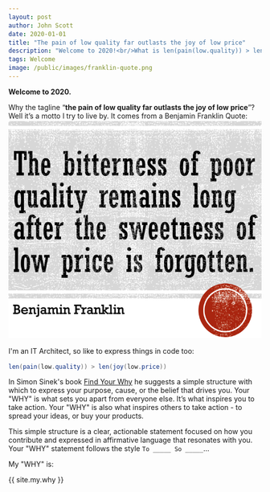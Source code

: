 ```yaml
---
layout: post
author: John Scott
date: 2020-01-01
title: "The pain of low quality far outlasts the joy of low price"
description: "Welcome to 2020!<br/>What is len(pain(low.quality)) > len(joy(low.price)) anyway?"
tags: Welcome
image: /public/images/franklin-quote.png
---
```

**Welcome to 2020.**

Why the tagline “**the pain of low quality far outlasts the joy of low price**”?  Well it’s a motto I try to live by. It comes from a Benjamin Franklin Quote:
![Benjamin Franklin Quote](/public/images/franklin-quote.png)

I'm an IT Architect, so like to express things in code too:
```java
len(pain(low.quality)) > len(joy(low.price))
```
In Simon Sinek's book [Find Your Why](https://www.amazon.co.uk/Find-Your-Why-Practical-Discovering/dp/0241279267) he suggests a simple structure with which to express your purpose, cause, or the belief that drives you. Your "WHY" is what sets you apart from everyone else. It’s what inspires you to take action. Your "WHY" is also what inspires others to take action - to spread your ideas, or buy your products.

This simple structure is a clear, actionable statement focused on how you contribute and expressed in affirmative language that resonates with you.  Your "WHY" statement follows the style ``To _____ So _____``...

My "WHY" is:

<p class="message">
  {{ site.my.why }}
</p>
